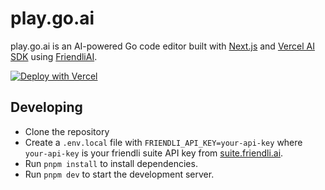 # play.go.ai

play.go.ai is an AI-powered Go code editor built with [Next.js](https://nextjs.org) and [Vercel AI SDK](https://sdk.vercel.ai/) using [FriendliAI](https://friendli.ai).

[![Deploy with Vercel](https://vercel.com/button)](https://vercel.com/new/clone?repository-url=https%3A%2F%2Fgithub.com%2Ffriendliai%2Fplay-go-ai&env=FRIENDLI_API_KEY&envDescription=Token%20issuance%20from%20Friendli%20Suite%20for%20AI%20text%20generation%20(flp_xxxx)&envLink=https%3A%2F%2Fsuite.friendli.ai%2Fuser-settings%2Ftokens&project-name=play-go-ai&repository-name=play-go-ai&demo-title=play-go-ai&demo-description=Golang%20Playground%20Driven%20by%20AI%2C%20Created%20from%20FriendliAI%20Hackathon&demo-url=https%3A%2F%2Fplay-go-ai.vercel.app&demo-image=https%3A%2F%2Fplay-go-ai.vercel.app%2Fopengraph-image.png)

## Developing

- Clone the repository
- Create a `.env.local` file with `FRIENDLI_API_KEY=your-api-key` where `your-api-key` is your friendli suite API key from [suite.friendli.ai](https://suite.friendli.ai/user-settings/tokens).
- Run `pnpm install` to install dependencies.
- Run `pnpm dev` to start the development server.
